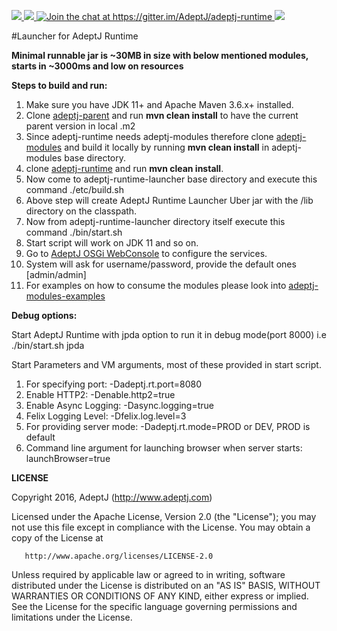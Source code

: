 <p>

  <a href="http://www.apache.org/licenses/LICENSE-2.0">
   <img src="https://img.shields.io/badge/license-Apache%202-blue.svg">  
  </a>

  <a href="https://docs.osgi.org/specification/#release-8">
   <img src="https://img.shields.io/badge/OSGi-R8-orange?style=flat">
  </a>

  <a href="https://gitter.im/AdeptJ/adeptj-runtime?utm_source=badge&amp;utm_medium=badge&amp;utm_campaign=pr-badge&amp;utm_content=badge">
    <img src="https://camo.githubusercontent.com/64af58db769a4ad81ae61fac30422b835f495326/68747470733a2f2f6261646765732e6769747465722e696d2f41646570744a2f61646570746a2d72756e74696d652e737667" alt="Join the chat at https://gitter.im/AdeptJ/adeptj-runtime" data-canonical-src="https://badges.gitter.im/AdeptJ/adeptj-runtime.svg" style="max-width:100%;">
  </a>

  <a href="https://twitter.com/_AdeptJ">
     <img src="https://img.shields.io/badge/twitter-AdeptJ-f08d1c.svg?style=social&style=flat"> 
  </a>

</p>

#Launcher for AdeptJ Runtime

**Minimal runnable jar is ~30MB in size with below mentioned modules, starts in ~3000ms and low on resources**

**Steps to build and run:**

1. Make sure you have JDK 11+ and Apache Maven 3.6.x+ installed.
2. Clone [adeptj-parent](https://github.com/AdeptJ/adeptj-parent) and run **mvn clean install** to have the current parent version in local .m2
3. Since adeptj-runtime needs adeptj-modules therefore clone [adeptj-modules](https://github.com/AdeptJ/adeptj-modules) and build it locally by running **mvn clean install** in adeptj-modules base directory.
4. clone [adeptj-runtime](https://github.com/AdeptJ/adeptj-runtime) and run **mvn clean install**.
5. Now come to adeptj-runtime-launcher base directory and execute this command ./etc/build.sh
6. Above step will create AdeptJ Runtime Launcher Uber jar with the /lib directory on the classpath.
7. Now from adeptj-runtime-launcher directory itself execute this command ./bin/start.sh
8. Start script will work on JDK 11 and so on.
9. Go to [AdeptJ OSGi WebConsole](http://localhost:8080/system/console) to configure the services.
10. System will ask for username/password, provide the default ones [admin/admin]
11. For examples on how to consume the modules please look into [adeptj-modules-examples](https://github.com/AdeptJ/adeptj-modules-examples)

**Debug options:**

Start AdeptJ Runtime with jpda option to run it in debug mode(port 8000) i.e ./bin/start.sh jpda

Start Parameters and VM arguments, most of these provided in start script.

1. For specifying port: -Dadeptj.rt.port=8080
2. Enable HTTP2: -Denable.http2=true
3. Enable Async Logging: -Dasync.logging=true
4. Felix Logging Level: -Dfelix.log.level=3
5. For providing server mode: -Dadeptj.rt.mode=PROD or DEV, PROD is default
6. Command line argument for launching browser when server starts: launchBrowser=true

**LICENSE**

Copyright 2016, AdeptJ (http://www.adeptj.com)

Licensed under the Apache License, Version 2.0 (the "License");
you may not use this file except in compliance with the License.
You may obtain a copy of the License at

       http://www.apache.org/licenses/LICENSE-2.0

Unless required by applicable law or agreed to in writing, software
distributed under the License is distributed on an "AS IS" BASIS,
WITHOUT WARRANTIES OR CONDITIONS OF ANY KIND, either express or implied.
See the License for the specific language governing permissions and
limitations under the License.



